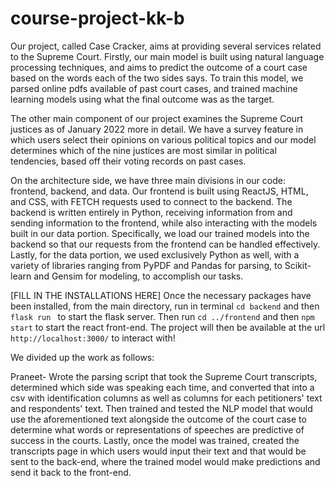 # course-project-kk-b

Our project, called Case Cracker, aims at providing several services related to the Supreme Court. Firstly, our main model is built using natural language processing techniques, and aims to predict the outcome of a court case based on the words each of the two sides says. To train this model, we parsed online pdfs available of past court cases, and trained machine learning models using what the final outcome was as the target. 

The other main component of our project examines the Supreme Court justices as of January 2022 more in detail. We have a survey feature in which users select their opinions on various political topics and our model determines which of the nine justices are most similar in political tendencies, based off their voting records on past cases.

On the architecture side, we have three main divisions in our code: frontend, backend, and data. Our frontend is built using ReactJS, HTML, and CSS, with FETCH requests used to connect to the backend. The backend is written entirely in Python, receiving information from and sending information to the frontend, while also interacting with the models built in our data portion. Specifically, we load our trained models into the backend so that our requests from the frontend can be handled effectively. Lastly, for the data portion, we used exclusively Python as well, with a variety of libraries ranging from PyPDF and Pandas for parsing, to Scikit-learn and Gensim for modeling, to accomplish our tasks.

[FILL IN THE INSTALLATIONS HERE] Once the necessary packages have been installed, from the main directory, run in terminal `cd backend` and then `flask run ` to start the flask server. Then run `cd ../frontend` and then `npm start` to start the react front-end. The project will then be available at the url `http://localhost:3000/` to interact with!

We divided up the work as follows:

Praneet- Wrote the parsing script that took the Supreme Court transcripts, determined which side was speaking each time, and converted that into a csv with identification columns as well as columns for each petitioners' text and respondents' text. Then trained and tested the NLP model that would use the aforementioned text alongside the outcome of the court case to determine what words or representations of speeches are predictive of success in the courts. Lastly, once the model was trained, created the transcripts page in which users would input their text and that would be sent to the back-end, where the trained model would make predictions and send it back to the front-end.
